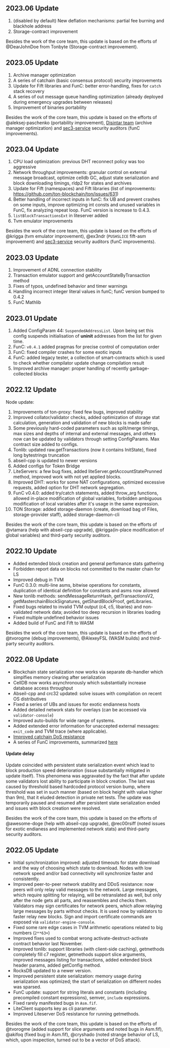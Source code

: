## 2023.06 Update
1. (disabled by default) New deflation mechanisms: partial fee burning and blackhole address
2. Storage-contract improvement

Besides the work of the core team, this update is based on the efforts of @DearJohnDoe from Tonbyte (Storage-contract improvement).

## 2023.05 Update
1. Archive manager optimization
2. A series of catchain (basic consensus protocol) security improvements
3. Update for Fift libraries and FunC: better error-handling, fixes for `catch` stack recovery
4. A series of out message queue handling optimization (already deployed during emergency upgrades between releases)
5. Improvement of binaries portability

Besides the work of the core team, this update is based on the efforts of @aleksej-paschenko (portability improvement), [Disintar team](https://github.com/disintar/) (archive manager optimization) and [sec3-service](https://github.com/sec3-service) security auditors (funC improvements).

## 2023.04 Update
1. CPU load optimization: previous DHT reconnect policy was too aggressive
2. Network throughput improvements: granular control on external message broadcast, optimize celldb GC, adjust state serialization and block downloading timings, rldp2 for states and archives 
3. Update for Fift (namespaces) and Fift libraries (list of improvements: https://github.com/ton-blockchain/ton/issues/631)
4. Better handling of incorrect inputs in funC: fix UB and prevent crashes on some inputs, improve optimizing int consts and unused variables in FunC, fix analyzing repeat loop. FunC version is increase to 0.4.3.
5. `listBlockTransactionsExt` in liteserver added
6. Tvm emulator improvements

Besides the work of the core team, this update is based on the efforts of @krigga (tvm emulator improvement), @ex3ndr (`PUSHSLICE` fift-asm improvement) and [sec3-service](https://github.com/sec3-service) security auditors (funC improvements).

## 2023.03 Update
1. Improvement of ADNL connection stability
2. Transaction emulator support and getAccountStateByTransaction method
3. Fixes of typos, undefined behavior and timer warnings
4. Handling incorrect integer literal values in funC; funC version bumped to 0.4.2
5. FunC Mathlib

## 2023.01 Update
1. Added ConfigParam 44: `SuspendedAddressList`. Upon being set this config suspends initialisation of **uninit** addresses from the list for given time.
2. FunC: `v0.4.1` added pragmas for precise control of computation order
3. FunC: fixed compiler crashes for some exotic inputs
4. FunC: added legacy tester, a collection of smart-contracts which is used to check whether compilator update change compilation result
5. Improved archive manager: proper handling of recently garbage-collected blocks

## 2022.12 Update
Node update:
1. Improvements of ton-proxy: fixed few bugs, improved stability
2. Improved collator/validator checks, added optimization of storage stat calculation, generation and validation of new blocks is made safer
3. Some previously hard-coded parameters such as split/merge timings, max sizes and depths of internal and external messages, and others now can be updated by validators through setting ConfigParams. Max contract size added to configs.
4. Tonlib: updated raw.getTransactions (now it contains InitState), fixed long bytestrings truncation
5. abseil-cpp is updated to newer versions
6. Added configs for Token Bridge
7. LiteServers: a few bug fixes, added liteServer.getAccountStatePrunned method, improved work with not yet applied blocks.
8. Improved DHT: works for some NAT configurations, optimized excessive requests, added option for DHT network segregation.
9. FunC v0.4.0: added try/catch statements, added throw_arg functions, allowed in-place modification of global variables, forbidden ambiguous modification of local variables after it's usage in the same expression.
10. TON Storage: added storage-daemon (create, download bag of Files, storage-provider staff), added storage-daemon-cli

Besides the work of the core team, this update is based on the efforts of @vtamara (help with abseil-cpp upgrade), @krigga(in-place modification of global variables) and third-party security auditors.

## 2022.10 Update
* Added extended block creation and general perfomance stats gathering
* Forbidden report data on blocks not committed to the master chain for LS
* Improved debug in TVM
* FunC 0.3.0: multi-line asms, bitwise operations for constants, duplication of identical definition for constants and asms now allowed
* New tonlib methods: sendMessageReturnHash, getTransactionsV2, getMasterchainBlockSignatures, getShardBlockProof, getLibraries.
* Fixed bugs related to invalid TVM output (c4, c5, libaries) and non-validated network data; avoided too deep recursion in libraries loading
* Fixed multiple undefined behavior issues
* Added build of FunC and Fift to WASM

Besides the work of the core team, this update is based on the efforts of @tvorogme (debug improvements), @AlexeyFSL (WASM builds)  and third-party security auditors.

## 2022.08 Update
* Blockchain state serialization now works via separate db-handler which simplfies memory clearing after serialization
* CellDB now works asynchronously which substantially increase database access throughput
* Abseil-cpp and crc32 updated: solve issues with compilation on recent OS distributives
* Fixed a series of UBs and issues for exotic endianness hosts
* Added detailed network stats for overlays (can be accessed via `validator-console`)
* Improved auto-builds for wide range of systems.
* Added extended error information for unaccepted external messages: `exit_code` and TVM trace (where applicable).
* [Improved catchain DoS resistance](https://github.com/ton-blockchain/ton/blob/master/doc/catchain-dos.md)
* A series of FunC improvements, summarized [here](https://github.com/ton-blockchain/ton/pull/378)
#### Update delay
Update coincided with persistent state serialization event which lead to block production speed deterioration (issue substantially mitigated in update itself). This phenomena was aggravated by the fact that after update some validators lost ability to participate in block creation. The last was caused by threshold based hardcoded protocol version bump, where threshold was set in such manner (based on block height with value higher than 9m), that it eluded detection in private net tests. The update was temporarily paused and resumed after persistent state serialization ended and issues with block creation were resolved.

Besides the work of the core team, this update is based on the efforts of @awesome-doge (help with abseil-cpp upgrade), @rec00rsiff (noted issues for exotic endianess and implemented network stats) and third-party security auditors.

## 2022.05 Update
* Initial synchronization improved: adjusted timeouts for state download and the way of choosing which state to download. Nodes with low network speed and/or bad connectivity will synchronize faster and consistently.
* Improved peer-to-peer network stability and DDoS resistance: now peers will only relay valid messages to the network. Large messages, which require splitting for relaying, will be retranslated as well, but only after the node gets all parts, and reassembles and checks them. Validators may sign certificates for network peers, which allow relaying large messages by parts without checks. It is used now by validators to faster relay new blocks. Sign and import certificate commands are exposed via `validator-engine-console`.
* Fixed some rare edge cases in TVM arithmetic operations related to big numbers (`2**63+`)
* Improved fixes used to combat wrong activate-destruct-activate contract behavior last November.
* Improved tonlib: support libraries (with client-side caching), getmethods completely fill c7 register, getmethods support slice arguments, improved messages listing for transactions, added extended block header params, added getConfig method.
* RocksDB updated to a newer version.
* Improved persistent state serialization: memory usage during serialization was optimized; the start of serialization on different nodes was sparsed.
* FunC update: support for string literals and constants (including precompiled constant expressions), semver, `include` expressions.
* Fixed rarely manifested bugs in `Asm.fif`.
* LiteClient supports key as cli parameter.
* Improved Liteserver DoS resistance for running getmethods.

Besides the work of the core team, this update is based on the efforts of @tvorogme (added support for slice arguments and noted bugs in Asm.fif), @akifoq (fixed bug in Asm.fif), @cryshado (noted strange behavior of LS, which, upon inspection, turned out to be a vector of DoS attack).


